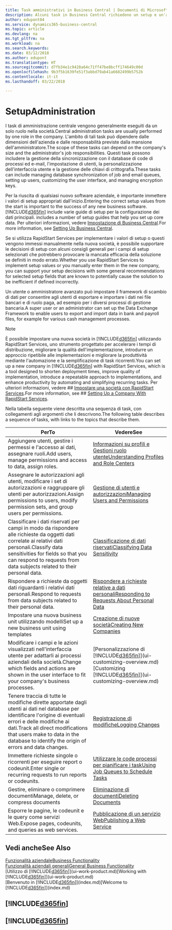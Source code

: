 ```yaml
---
title: Task amministrativi in Business Central | Documenti di Microsoft
description: Alcuni task in Business Central richiedono un setup e un'amministrazione centrale. In questa sezione, viene fornita una descrizione di tali task e informazioni su come utilizzarli.
author: edupont04
ms.service: dynamics365-business-central
ms.topic: article
ms.devlang: na
ms.tgt_pltfrm: na
ms.workload: na
ms.search.keywords: 
ms.date: 03/12/2018
ms.author: edupont
ms.translationtype: HT
ms.sourcegitcommit: d7fb34e1c9428a64c71ff47be8bcff174649c00d
ms.openlocfilehash: 9b3f5b1639fe51f3abbd79ab41a6682499b5752b
ms.contentlocale: it-it
ms.lasthandoff: 03/22/2018

---
```

# <a name="administration"></a><span data-ttu-id="0d3f3-104">Setup</span><span class="sxs-lookup"><span data-stu-id="0d3f3-104">Administration</span></span>
<span data-ttu-id="0d3f3-105">I task di amministrazione centrale vengono generalmente eseguiti da un solo ruolo nella società.</span><span class="sxs-lookup"><span data-stu-id="0d3f3-105">Central administration tasks are usually performed by one role in the company.</span></span> <span data-ttu-id="0d3f3-106">L'ambito di tali task può dipendere dalle dimensioni dell'azienda e dalle responsabilità previste dalla mansione dell'amministratore.</span><span class="sxs-lookup"><span data-stu-id="0d3f3-106">The scope of these tasks can depend on the company's size and the administrator's job responsibilities.</span></span> <span data-ttu-id="0d3f3-107">Questi task possono includere la gestione della sincronizzazione con il database di code di processi ed e-mail, l'impostazione di utenti, la personalizzazione dell'interfaccia utente e la gestione delle chiavi di crittografia.</span><span class="sxs-lookup"><span data-stu-id="0d3f3-107">These tasks can include managing database synchronization of job and email queues, setting up users, customizing the user interface, and managing encryption keys.</span></span>  

<span data-ttu-id="0d3f3-108">Per la riuscita di qualsiasi nuovo software aziendale, è importante immettere i valori di setup appropriati dall'inizio.</span><span class="sxs-lookup"><span data-stu-id="0d3f3-108">Entering the correct setup values from the start is important to the success of any new business software.</span></span> [!INCLUDE[d365fin](includes/d365fin_md.md)]<span data-ttu-id="0d3f3-109"> include varie guide di setup per la configurazione dei dati principali.</span><span class="sxs-lookup"><span data-stu-id="0d3f3-109"> includes a number of setup guides that help you set up core data.</span></span> <span data-ttu-id="0d3f3-110">Per ulteriori informazioni, vedere [Impostazione di Business Central](setup.md).</span><span class="sxs-lookup"><span data-stu-id="0d3f3-110">For more information, see [Setting Up Business Central](setup.md).</span></span>

<span data-ttu-id="0d3f3-111">Se si utilizza RapidStart Services per implementare i valori di setup o questi vengono immessi manualmente nella nuova società, è possibile supportare le decisioni di setup con alcuni consigli generali per i campi di setup selezionati che potrebbero provocare la mancata efficacia della soluzione se definiti in modo errato.</span><span class="sxs-lookup"><span data-stu-id="0d3f3-111">Whether you use RapidStart Services to implement setup values or you manually enter them in the new company, you can support your setup decisions with some general recommendations for selected setup fields that are known to potentially cause the solution to be inefficient if defined incorrectly.</span></span>  

<span data-ttu-id="0d3f3-112">Un utente o amministratore avanzato può impostare il framework di scambio di dati per consentire agli utenti di esportare e importare i dati nei file bancari e di ruolo paga, ad esempio per i diversi processi di gestione bancaria.</span><span class="sxs-lookup"><span data-stu-id="0d3f3-112">A super user or an administrator can set up the Data Exchange Framework to enable users to export and import data in bank and payroll files, for example for various cash management processes.</span></span>

> [!NOTE]
> <span data-ttu-id="0d3f3-113">È possibile impostare una nuova società in [!INCLUDE[d365fin](includes/d365fin_md.md)] utilizzando RapidStart Services, uno strumento progettato per accelerare i tempi di distribuzione, migliorare la qualità dell'implementazione, introdurre un approccio ripetibile alle implementazioni e migliorare la produttività mediante l'automazione e la semplificazione di task ricorrenti.</span><span class="sxs-lookup"><span data-stu-id="0d3f3-113">You can set up a new company in [!INCLUDE[d365fin](includes/d365fin_md.md)] with RapidStart Services, which is a tool designed to shorten deployment times, improve quality of implementation, introduce a repeatable approach to implementations, and enhance productivity by automating and simplifying recurring tasks.</span></span> <span data-ttu-id="0d3f3-114">Per ulteriori informazioni, vedere ## [Impostare una società con RapidStart Services](admin-set-up-a-company-with-rapidstart.md).</span><span class="sxs-lookup"><span data-stu-id="0d3f3-114">For more information, see ## [Setting Up a Company With RapidStart Services](admin-set-up-a-company-with-rapidstart.md).</span></span>

<span data-ttu-id="0d3f3-115">Nella tabella seguente viene descritta una sequenza di task, con collegamenti agli argomenti che li descrivono.</span><span class="sxs-lookup"><span data-stu-id="0d3f3-115">The following table describes a sequence of tasks, with links to the topics that describe them.</span></span>   

|<span data-ttu-id="0d3f3-116">**Per**</span><span class="sxs-lookup"><span data-stu-id="0d3f3-116">**To**</span></span>|<span data-ttu-id="0d3f3-117">**Vedere**</span><span class="sxs-lookup"><span data-stu-id="0d3f3-117">**See**</span></span>|  
|------------|-------------|  
|<span data-ttu-id="0d3f3-118">Aggiungere utenti, gestire i permessi e l'accesso ai dati, assegnare ruoli.</span><span class="sxs-lookup"><span data-stu-id="0d3f3-118">Add users, manage permissions and access to data, assign roles.</span></span>|[<span data-ttu-id="0d3f3-119">Informazioni su profili e Gestioni ruolo utente</span><span class="sxs-lookup"><span data-stu-id="0d3f3-119">Understanding Profiles and Role Centers</span></span>](admin-users-profiles-roles.md)|  
|<span data-ttu-id="0d3f3-120">Assegnare le autorizzazioni agli utenti, modificare i set di autorizzazioni e raggruppare gli utenti per autorizzazioni.</span><span class="sxs-lookup"><span data-stu-id="0d3f3-120">Assign permissions to users, modify permission sets, and group users per permissions.</span></span>|[<span data-ttu-id="0d3f3-121">Gestione di utenti e autorizzazioni</span><span class="sxs-lookup"><span data-stu-id="0d3f3-121">Managing Users and Permissions</span></span>](ui-how-users-permissions.md)|
|<span data-ttu-id="0d3f3-122">Classificare i dati riservati per campi in modo da rispondere alle richieste da oggetti dati correlate ai relativi dati personali.</span><span class="sxs-lookup"><span data-stu-id="0d3f3-122">Classify data sensitivities for fields so that you can respond to requests from data subjects related to their personal data.</span></span>|[<span data-ttu-id="0d3f3-123">Classificazione di dati riservati</span><span class="sxs-lookup"><span data-stu-id="0d3f3-123">Classifying Data Sensitivity</span></span>](admin-classifying-data-sensitivity.md)|
|<span data-ttu-id="0d3f3-124">Rispondere a richieste da oggetti dati riguardanti i relativi dati personali.</span><span class="sxs-lookup"><span data-stu-id="0d3f3-124">Respond to requests from data subjects related to their personal data.</span></span>|[<span data-ttu-id="0d3f3-125">Rispondere a richieste relative a dati personali</span><span class="sxs-lookup"><span data-stu-id="0d3f3-125">Responding to Requests About Personal Data</span></span>](admin-responding-to-requests-about-personal-data.md)|
|<span data-ttu-id="0d3f3-126">Impostare una nuova business unit utilizzando modelli</span><span class="sxs-lookup"><span data-stu-id="0d3f3-126">Set up a new business unit using templates</span></span>|[<span data-ttu-id="0d3f3-127">Creazione di nuove società</span><span class="sxs-lookup"><span data-stu-id="0d3f3-127">Creating New Companies</span></span>](about-new-company.md)|
|<span data-ttu-id="0d3f3-128">Modificare i campi e le azioni visualizzati nell'interfaccia utente per adattarli ai processi aziendali della società.</span><span class="sxs-lookup"><span data-stu-id="0d3f3-128">Change which fields and actions are shown in the user interface to fit your company's business processes.</span></span> |<span data-ttu-id="0d3f3-129">[Personalizzazione di [!INCLUDE[d365fin](includes/d365fin_md.md)]](ui-customizing-overview.md)</span><span class="sxs-lookup"><span data-stu-id="0d3f3-129">[Customizing [!INCLUDE[d365fin](includes/d365fin_md.md)]](ui-customizing-overview.md)</span></span> |
|<span data-ttu-id="0d3f3-130">Tenere traccia di tutte le modifiche dirette apportate dagli utenti ai dati nel database per identificare l'origine di eventuali errori e delle modifiche ai dati.</span><span class="sxs-lookup"><span data-stu-id="0d3f3-130">Track all direct modifications that users make to data in the database to identify the origin of errors and data changes.</span></span>|[<span data-ttu-id="0d3f3-131">Registrazione di modifiche</span><span class="sxs-lookup"><span data-stu-id="0d3f3-131">Logging Changes</span></span>](across-log-changes.md)|  
|<span data-ttu-id="0d3f3-132">Immettere richieste singole o ricorrenti per eseguire report o codeunit.</span><span class="sxs-lookup"><span data-stu-id="0d3f3-132">Enter single or recurring requests to run reports or codeunits.</span></span>|[<span data-ttu-id="0d3f3-133">Utilizzare le code processi per pianificare i task</span><span class="sxs-lookup"><span data-stu-id="0d3f3-133">Using Job Queues to Schedule Tasks</span></span>](admin-job-queues-schedule-tasks.md)|  
|<span data-ttu-id="0d3f3-134">Gestire, eliminare o comprimere documenti</span><span class="sxs-lookup"><span data-stu-id="0d3f3-134">Manage, delete, or compress documents</span></span>|[<span data-ttu-id="0d3f3-135">Eliminazione di documenti</span><span class="sxs-lookup"><span data-stu-id="0d3f3-135">Deleting Documents</span></span>](admin-manage-documents.md)|  
|<span data-ttu-id="0d3f3-136">Esporre le pagine, le codeunit e le query come servizi Web.</span><span class="sxs-lookup"><span data-stu-id="0d3f3-136">Expose pages, codeunits, and queries as web services.</span></span>|[<span data-ttu-id="0d3f3-137">Pubblicazione di un servizio Web</span><span class="sxs-lookup"><span data-stu-id="0d3f3-137">Publishing a Web Service</span></span>](across-how-publish-web-service.md)|

## <a name="see-also"></a><span data-ttu-id="0d3f3-138">Vedi anche</span><span class="sxs-lookup"><span data-stu-id="0d3f3-138">See Also</span></span>
[<span data-ttu-id="0d3f3-139">Funzionalità aziendale</span><span class="sxs-lookup"><span data-stu-id="0d3f3-139">Business Functionality</span></span>](across-business-functionality.md)  
[<span data-ttu-id="0d3f3-140">Funzionalità aziendali generali</span><span class="sxs-lookup"><span data-stu-id="0d3f3-140">General Business Functionality</span></span>](ui-across-business-areas.md)  
<span data-ttu-id="0d3f3-141">[Utilizzo di [!INCLUDE[d365fin](includes/d365fin_md.md)]](ui-work-product.md)</span><span class="sxs-lookup"><span data-stu-id="0d3f3-141">[Working with [!INCLUDE[d365fin](includes/d365fin_md.md)]](ui-work-product.md)</span></span>  
<span data-ttu-id="0d3f3-142">[Benvenuto in [!INCLUDE[d365fin](includes/d365fin_md.md)]](index.md)</span><span class="sxs-lookup"><span data-stu-id="0d3f3-142">[Welcome to [!INCLUDE[d365fin](includes/d365fin_md.md)]](index.md)</span></span>  

## [!INCLUDE[d365fin](includes/free_trial_md.md)]  
## [!INCLUDE[d365fin](includes/training_link_md.md)]

